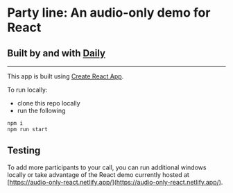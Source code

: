 # Party line: An audio-only demo for React

## Built by and with [Daily](https://docs.daily.co/reference#using-the-react-native-daily-js-library)

---

This app is built using [Create React App](https://github.com/facebook/create-react-app).

To run locally:

- clone this repo locally
- run the following

```
npm i
npm run start
```

## Testing

To add more participants to your call, you can run additional windows locally or take advantage of the React demo currently hosted at [https://audio-only-react.netlify.app/](https://audio-only-react.netlify.app/).
